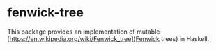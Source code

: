 # fenwick-tree

This package provides an implementation of mutable [https://en.wikipedia.org/wiki/Fenwick_tree](Fenwick trees) in Haskell.
